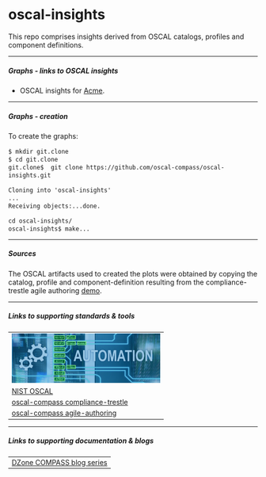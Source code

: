 # oscal-insights

This repo comprises insights derived from OSCAL catalogs, profiles and component definitions. 

-----

##### Graphs - links to OSCAL insights

- OSCAL insights for [Acme](README.acme.md).

-----

##### Graphs - creation

To create the graphs:

```
$ mkdir git.clone   
$ cd git.clone  
git.clone$  git clone https://github.com/oscal-compass/oscal-insights.git
```

```
Cloning into 'oscal-insights'
...
Receiving objects:...done.
```

```
cd oscal-insights/
oscal-insights$ make...
```
-----

##### Sources

The OSCAL artifacts used to created the plots were obtained by copying the catalog, profile and component-definition resulting from the compliance-trestle agile authoring [demo](https://github.com/oscal-compass/compliance-trestle-agile-authoring?tab=readme-ov-file#50-assisted-repos-setup-with-sample-data-content).

-----

##### Links to supporting standards & tools

<table>
<tr>
<td>
<img src="images/OSCAL.automation.png" width=300 height=100>
<tr>
<td>
<a href="https://pages.nist.gov/OSCAL/">NIST OSCAL</a>
<tr>
<td>
<a href="https://github.com/oscal-compass/compliance-trestle">oscal-compass compliance-trestle</a>
<tr>
<td>
<a href="https://github.com/oscal-compass/compliance-trestle-agile-authoring">oscal-compass agile-authoring</a>
</table>

-----

##### Links to supporting documentation & blogs

<table>
<tr>
<td>
<a href="https://dzone.com/articles/compass-compliance-part-1">DZone COMPASS blog series</a>
</table>

